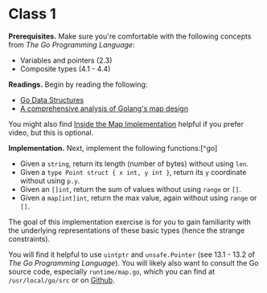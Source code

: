 # Class 1

**Prerequisites.** Make sure you're comfortable with the following concepts from _The Go Programming Language_:

* Variables and pointers (2.3)
* Composite types (4.1 - 4.4)

**Readings.** Begin by reading the following:

* [Go Data Structures](https://research.swtch.com/godata)
* [A comprehensive analysis of Golang's map design](https://www.fatalerrors.org/a/a-comprehensive-analysis-of-golang-s-map-design.html)

You might also find [Inside the Map Implementation](https://www.youtube.com/watch?v=Tl7mi9QmLns) helpful if you prefer video, but this is optional.

**Implementation.** Next, implement the following functions:[^go]

* Given a `string`, return its length (number of bytes) without using `len`.
* Given a `type Point struct { x int, y int }`, return its `y` coordinate without using `p.y`.
* Given an `[]int`, return the sum of values without using `range` or `[]`.
* Given a `map[int]int`, return the max value, again without using `range` or `[]`.

The goal of this implementation exercise is for you to gain familiarity with the underlying representations of these basic types (hence the strange constraints).

You will find it helpful to use `uintptr` and `unsafe.Pointer` (see 13.1 - 13.2 of _The Go Programming Language_). You will likely also want to consult the Go source code, especially `runtime/map.go`, which you can find at `/usr/local/go/src` or on [Github](https://github.com/golang/go).

